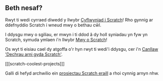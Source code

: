 ## Beth nesaf?

Rwyt ti wedi cyrraed diwedd y llwybr [Cyflwyniad i Scratch](https://projects.raspberrypi.org/en/pathways/scratch-intro)! Rho gynnig ar ddefnyddio Scratch i wneud mwy o bethau cŵl.

I ddysgu mwy o sgiliau, er mwyn i ti ddod â dy holl syniadau yn fyw yn Scratch, symuda ymlaen i'n llwybr [Mwy o Scratch](https://projects.raspberrypi.org/en/pathways/more-scratch)!

Os wyt ti eisiau cael dy atgoffa o'r hyn rwyt ti wedi'i ddysgu, cer i'n [Canllaw 'Dechrau arni gyda Scratch'](https://projects.raspberrypi.org/en/projects/getting-started-scratch).

[[[scratch-coolest-projects]]]

Galli di hefyd archwilio ein [prosiectau Scratch eraill](https://projects.raspberrypi.org/en/projects?software%5B%5D=scratch&curriculum%5B%5D=%201) a rhoi cynnig arnyn nhw.

